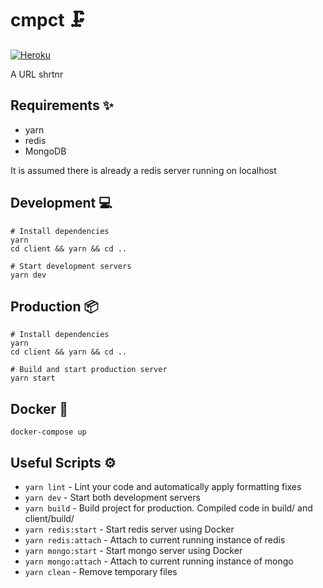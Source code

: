 # cmpct 🗜

[![Heroku](https://pyheroku-badge.herokuapp.com/?app=cmpct&style=flat-square)](https://cmpct.tk)

A URL shrtnr

## Requirements ✨

-   yarn
-   redis
-   MongoDB

It is assumed there is already a redis server running on localhost

## Development 💻

```shell
# Install dependencies
yarn
cd client && yarn && cd ..

# Start development servers
yarn dev
```

## Production 📦

```shell
# Install dependencies
yarn
cd client && yarn && cd ..

# Build and start production server
yarn start
```

## Docker 🐳

```shell
docker-compose up
```

## Useful Scripts ⚙

-   `yarn lint` - Lint your code and automatically apply formatting fixes
-   `yarn dev` - Start both development servers
-   `yarn build` - Build project for production. Compiled code in build/ and client/build/
-   `yarn redis:start` - Start redis server using Docker
-   `yarn redis:attach` - Attach to current running instance of redis
-   `yarn mongo:start` - Start mongo server using Docker
-   `yarn mongo:attach` - Attach to current running instance of mongo
-   `yarn clean` - Remove temporary files
